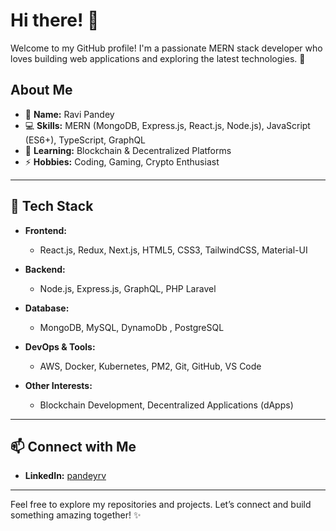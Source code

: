 # Hi there! 👋

Welcome to my GitHub profile! I'm a passionate MERN stack developer who loves building web applications and exploring the latest technologies. 🚀

## About Me
- 🌟 **Name:** Ravi Pandey
- 💻 **Skills:** MERN (MongoDB, Express.js, React.js, Node.js), JavaScript (ES6+), TypeScript, GraphQL
- 🌱 **Learning:** Blockchain & Decentralized Platforms
- ⚡ **Hobbies:** Coding, Gaming, Crypto Enthusiast

---

## 🚀 Tech Stack

- **Frontend:**
  - React.js, Redux, Next.js, HTML5, CSS3, TailwindCSS, Material-UI

- **Backend:**
  - Node.js, Express.js, GraphQL, PHP Laravel

- **Database:**
  - MongoDB, MySQL, DynamoDb , PostgreSQL

- **DevOps & Tools:**
  - AWS, Docker, Kubernetes, PM2, Git, GitHub, VS Code

- **Other Interests:**
  - Blockchain Development, Decentralized Applications (dApps)

---

## 📫 Connect with Me

- **LinkedIn:** [pandeyrv](https://www.linkedin.com/in/pandeyrv)

---

Feel free to explore my repositories and projects. Let’s connect and build something amazing together! ✨
